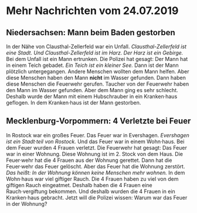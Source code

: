 # Mehr Nachrichten vom 24.07.2019


## Niedersachsen: Mann beim Baden gestorben 
In der Nähe von Clausthal-Zellerfeld war ein Unfall.  *Clausthal-Zellerfeld ist eine Stadt.*   *Und Clausthal-Zellerfeld ist im Harz.*   *Der Harz ist ein Gebirge.*  Bei dem Unfall ist ein Mann ertrunken. Die Polizei hat gesagt: Der Mann hat in einem Teich gebadet.  *Ein Teich ist ein kleiner See.*  Dann ist der Mann plötzlich untergegangen. Andere Menschen wollten dem Mann helfen. Aber diese Menschen haben den Mann **nicht** im Wasser gefunden. Dann haben diese Menschen die Feuerwehr gerufen. Taucher von der Feuerwehr haben den Mann im Wasser gefunden. Aber dem Mann ging es sehr schlecht. Deshalb wurde der Mann mit einem Hubschrauber in ein Kranken·haus geflogen. In dem Kranken·haus ist der Mann gestorben. 

## Mecklenburg-Vorpommern: 4 Verletzte bei Feuer
In Rostock war ein großes Feuer. Das Feuer war in Evershagen.  *Evershagen ist ein Stadt·teil von Rostock.*  Und das Feuer war in einem Wohn·haus. Bei dem Feuer wurden 4 Frauen verletzt. Die Feuerwehr hat gesagt: Das Feuer war in einer Wohnung. Diese Wohnung ist im 2. Stock von dem Haus. Die Feuer·wehr hat die 4 Frauen aus der Wohnung gerettet. Dann hat die Feuer·wehr das Feuer gelöscht. Aber das Feuer hat die Wohnung zerstört. *Das heißt:*   *In der Wohnung können keine Menschen mehr wohnen.*  In dem Wohn·haus war viel giftiger Rauch. Die 4 Frauen haben zu viel von dem giftigen Rauch eingeatmet. Deshalb haben die 4 Frauen eine Rauch·vergiftung bekommen. Und deshalb wurden die 4 Frauen in ein Kranken·haus gebracht. Jetzt will die Polizei wissen: Warum war das Feuer in der Wohnung? 
